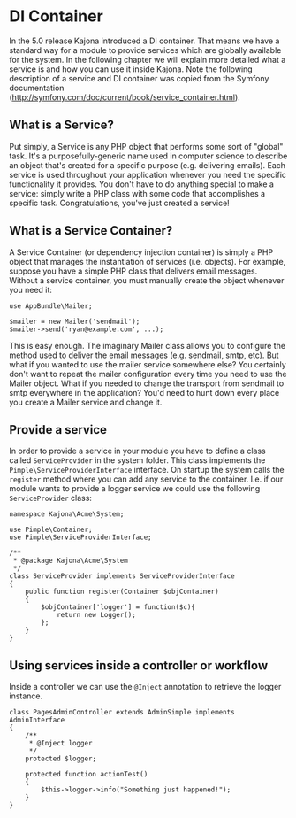 # DI Container

In the 5.0 release Kajona introduced a DI container. That means we have a standard way for a module to provide services
which are globally available for the system. In the following chapter we will explain more detailed what a service is
and how you can use it inside Kajona. Note the following description of a service and DI container was copied from the 
Symfony documentation (http://symfony.com/doc/current/book/service_container.html).

## What is a Service?

Put simply, a Service is any PHP object that performs some sort of "global" task. It's a purposefully-generic name used 
in computer science to describe an object that's created for a specific purpose (e.g. delivering emails). Each service 
is used throughout your application whenever you need the specific functionality it provides. You don't have to do 
anything special to make a service: simply write a PHP class with some code that accomplishes a specific task. 
Congratulations, you've just created a service!

## What is a Service Container?

A Service Container (or dependency injection container) is simply a PHP object that manages the instantiation of 
services (i.e. objects). For example, suppose you have a simple PHP class that delivers email messages. Without a 
service container, you must manually create the object whenever you need it:

    use AppBundle\Mailer;
    
    $mailer = new Mailer('sendmail');
    $mailer->send('ryan@example.com', ...);

This is easy enough. The imaginary Mailer class allows you to configure the method used to deliver the email messages 
(e.g. sendmail, smtp, etc). But what if you wanted to use the mailer service somewhere else? You certainly don't want to 
repeat the mailer configuration every time you need to use the Mailer object. What if you needed to change the transport 
from sendmail to smtp everywhere in the application? You'd need to hunt down every place you create a Mailer service and 
change it.

## Provide a service

In order to provide a service in your module you have to define a class called `ServiceProvider` in the system folder.
This class implements the `Pimple\ServiceProviderInterface` interface. On startup the system calls the `register` method
where you can add any service to the container. I.e. if our module wants to provide a logger service we could use the 
following `ServiceProvider` class:

    namespace Kajona\Acme\System;
    
    use Pimple\Container;
    use Pimple\ServiceProviderInterface;
    
    /**
     * @package Kajona\Acme\System
     */
    class ServiceProvider implements ServiceProviderInterface
    {
        public function register(Container $objContainer)
        {
            $objContainer['logger'] = function($c){
                return new Logger();
            };
        }
    }

## Using services inside a controller or workflow

Inside a controller we can use the `@Inject` annotation to retrieve the logger instance.

    class PagesAdminController extends AdminSimple implements AdminInterface
    {
        /**
         * @Inject logger
         */
        protected $logger;
        
        protected function actionTest()
        {
            $this->logger->info("Something just happened!");
        }
    }
